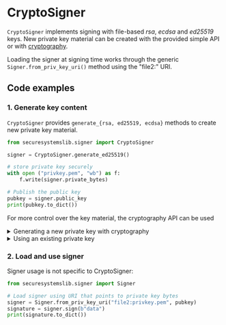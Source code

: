 
# CryptoSigner

`CryptoSigner` implements signing with file-based *rsa*, *ecdsa* and *ed25519*
keys. New private key material can be created with the provided simple API
or with [cryptography](https://cryptography.io/).

Loading the signer at signing time works through the generic
`Signer.from_priv_key_uri()` method using the "file2:" URI.

## Code examples

### 1. Generate key content

`CryptoSigner` provides `generate_{rsa, ed25519, ecdsa}` methods to create new
private key material.

```python
from securesystemslib.signer import CryptoSigner

signer = CryptoSigner.generate_ed25519()

# store private key securely
with open ("privkey.pem", "wb") as f:
    f.write(signer.private_bytes)

# Publish the public key
pubkey = signer.public_key
print(pubkey.to_dict())
```

For more control over the key material, the cryptography API can be used

<details><summary>Generating a new private key with cryptography</summary>

```python
from cryptography.hazmat.primitives.asymmetric import rsa
from securesystemslib.signer import CryptoSigner

# Generate key pair with non-default arguments
private_key = rsa.generate_private_key(
    public_exponent=65537,
    key_size=4096,
)

signer = CryptoSigner(private_key)

# store private key securely
with open ("privkey.pem", "wb") as f:
    f.write(signer.private_bytes)

# Publish the public key
pubkey = signer.public_key
print(pubkey.to_dict())
```
</details>

<details><summary>Using an existing private key</summary>

```python
from cryptography.hazmat.primitives.serialization import load_pem_private_key
from securesystemslib.signer import CryptoSigner

# Load a PEM encoded key from disk
with open("privkey.pem", "rb") as f:
    private_key = load_pem_private_key(f.read(), None)

signer = CryptoSigner(private_key)

# Publish the public key
pubkey = signer.public_key
print(pubkey.to_dict())
```
</details>

### 2. Load and use signer

Signer usage is not specific to CryptoSigner:

```python
from securesystemslib.signer import Signer

# Load signer using URI that points to private key bytes
signer = Signer.from_priv_key_uri("file2:privkey.pem", pubkey)
signature = signer.sign(b"data")
print(signature.to_dict())
```
